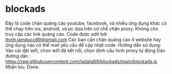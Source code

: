 # blockads
Đây là code chặn quảng cáo youtube, facebook, và nhiều ứng dụng khác có thể chạy trên ios, android, và pc dựa trên cơ chế chặn proxy.
Không cho truy cập các link quảng cáo.
Code được edit bởi thinh.lamducc89@gmail.com
Các bạn cần chặn quảng cáo ở website hay ứng dụng nào có thể mail yêu cầu để cập nhật code.
Hướng dẫn sử dụng:
Vào cài đặt wifi, chọn wifi đã kết nối, chọn định cấu hình proxy tự động
Dán đường dẫn :
https://raw.githubusercontent.com/ladata89/blockads/main/blockads.js
Nhấn lưu.
Done.
